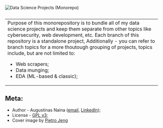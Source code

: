 <img src='http://drive.google.com/uc?export=view&id=1Y4MoXstn6_6J-8sSYX_SIxXJx02t4i6Z' alt='Data Science Projects (Monorepo)'/>

##

<table>
  <tr>
    <td>
      Purpose of this monorepository is to bundle all of my data science projects
      and keep them separate from other topics like cybersecurity, web development,
      etc. Each branch of this repository is a standalone project, Additionally - you can refer to branch topics
      for a more thoutough grouping of projects, topics include, but are not limited to:
      <ul>
        <li>Web scrapers;</li>
        <li>Data munging;</li>
        <li>EDA (ML-based & classic);</li>
      </ul>
    </td>
  </tr>
</table>

## Meta:

- Author - Augustinas Naina ([email](mailto:augustinasnaina@gmail.com), [LinkedIn](https://www.linkedin.com/in/augustinasn/));
- License - [GPL v3](https://github.com/augustinasn/_data_science_projects/blob/master/LICENSE);
- Cover image by <a href='https://unsplash.com/@pietrozj'>Pietro Jeng</a>
